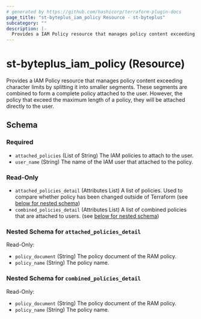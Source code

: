 ```yaml
---
# generated by https://github.com/hashicorp/terraform-plugin-docs
page_title: "st-byteplus_iam_policy Resource - st-byteplus"
subcategory: ""
description: |-
  Provides a IAM Policy resource that manages policy content exceeding character limits by splitting it into smaller segments. These segments are combined to form a complete policy attached to the user. However, the policy that exceed the maximum length of a policy, they will be attached directly to the user.
---
```


# st-byteplus_iam_policy (Resource)

Provides a IAM Policy resource that manages policy content exceeding character limits by splitting it into smaller segments. These segments are combined to form a complete policy attached to the user. However, the policy that exceed the maximum length of a policy, they will be attached directly to the user.



<!-- schema generated by tfplugindocs -->
## Schema

### Required

- `attached_policies` (List of String) The IAM policies to attach to the user.
- `user_name` (String) The name of the IAM user that attached to the policy.

### Read-Only

- `attached_policies_detail` (Attributes List) A list of policies. Used to compare whether policy has been changed outside of Terraform (see [below for nested schema](#nestedatt--attached_policies_detail))
- `combined_policies_detail` (Attributes List) A list of combined policies that are attached to users. (see [below for nested schema](#nestedatt--combined_policies_detail))

<a id="nestedatt--attached_policies_detail"></a>
### Nested Schema for `attached_policies_detail`

Read-Only:

- `policy_document` (String) The policy document of the RAM policy.
- `policy_name` (String) The policy name.


<a id="nestedatt--combined_policies_detail"></a>
### Nested Schema for `combined_policies_detail`

Read-Only:

- `policy_document` (String) The policy document of the RAM policy.
- `policy_name` (String) The policy name.
